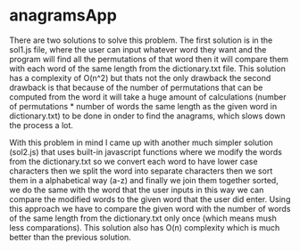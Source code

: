 # anagramsApp
There are two solutions to solve this problem. 
The first solution is in the sol1.js file, where the user can input whatever word
they want and the program will find all the permutations of that word then it will 
compare them with each word of the same length from the dictionary.txt file. 
This solution has a complexity of O(n^2) but thats not the only drawback
the second drawback is that because of the number of permutations that 
can be computed from the word it will take a huge amount of calculations 
(number of permutations * number of words the same length as the given word in dictionary.txt)
to be done in onder to find the anagrams, which slows down the process a lot. 

With this problem in mind I came up with another much simpler solution (sol2.js) that uses 
built-in javascript functions where we modify the words from the dictionary.txt so we convert
each word to have lower case characters then we split the word into separate characters then 
we sort them in a alphabetical way (a-z) and finally we join them together sorted, we do the same with 
the word that the user inputs in this way we can compare the modified words to the given word that
the user did enter. Using this approach we have to compare the given word with the number of words
of the same length from the dictionary.txt only once (which means mush less comparations). 
This solution also has O(n) complexity which is much better than the previous solution.


